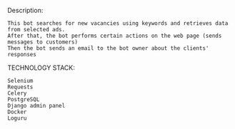 Description:

    This bot searches for new vacancies using keywords and retrieves data from selected ads.
    After that, the bot performs certain actions on the web page (sends messages to customers)
    Then the bot sends an email to the bot owner about the clients' responses
    
TECHNOLOGY STACK:

    Selenium
    Requests
    Celery
    PostgreSQL
    Django admin panel     
    Docker
    Loguru